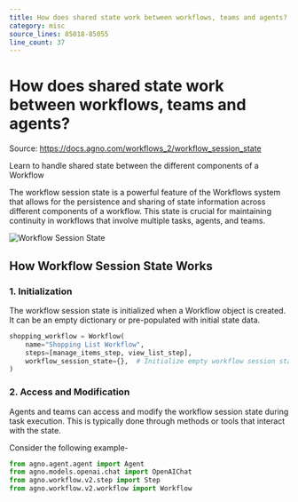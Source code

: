 ```yaml
---
title: How does shared state work between workflows, teams and agents?
category: misc
source_lines: 85018-85055
line_count: 37
---
```


# How does shared state work between workflows, teams and agents?
Source: https://docs.agno.com/workflows_2/workflow_session_state

Learn to handle shared state between the different components of a Workflow

The workflow session state is a powerful feature of the Workflows system that allows for the persistence and sharing of state information across different components of a workflow.
This state is crucial for maintaining continuity in workflows that involve multiple tasks, agents, and teams.

![Workflow Session State](https://mintlify.s3.us-west-1.amazonaws.com/agno/images/workflow_session_state.png)

## How Workflow Session State Works

### 1. Initialization

The workflow session state is initialized when a Workflow object is created. It can be an empty dictionary or pre-populated with initial state data.

```python
shopping_workflow = Workflow(
    name="Shopping List Workflow",
    steps=[manage_items_step, view_list_step],
    workflow_session_state={},  # Initialize empty workflow session state
)
```

### 2. Access and Modification

Agents and teams can access and modify the workflow session state during task execution. This is typically done through methods or tools that interact with the state.

Consider the following example-

```python
from agno.agent.agent import Agent
from agno.models.openai.chat import OpenAIChat
from agno.workflow.v2.step import Step
from agno.workflow.v2.workflow import Workflow


